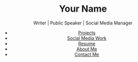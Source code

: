 <!DOCTYPE html>
<html lang="en">
<head>
    <meta charset="UTF-8">
    <meta name="viewport" content="width=device-width, initial-scale=1.0">
    <link rel="stylesheet" href="style.css">
    <title>Your Name - Portfolio</title>
</head>
<body>
    <header>
        <div class="container">
            <h1>Your Name</h1>
            <p>Writer | Public Speaker | Social Media Manager</p>
            <nav>
                <ul>
                    <li><a href="#projects">Projects</a></li>
                    <li><a href="#social-media">Social Media Work</a></li>
                    <li><a href="#resume">Resume</a></li>
                    <li><a href="#about">About Me</a></li>
                    <li><a href="#contact">Contact Me</a></li>
                </ul>
            </nav>
        </div>
    </header>
